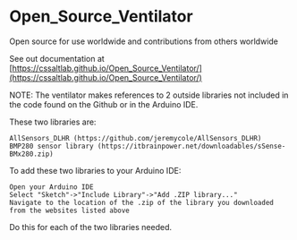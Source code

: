 # Open_Source_Ventilator
Open source for use worldwide and contributions from others worldwide

See out documentation at [https://cssaltlab.github.io/Open_Source_Ventilator/](https://cssaltlab.github.io/Open_Source_Ventilator/)

NOTE:
The ventilator makes references to 2 outside libraries not included in the code found on the Github or in the Arduino IDE.


These two libraries are:  

    AllSensors_DLHR (https://github.com/jeremycole/AllSensors_DLHR)
    BMP280 sensor library (https://itbrainpower.net/downloadables/sSense-BMx280.zip)

To add these two libraries to your Arduino IDE:

    Open your Arduino IDE
    Select "Sketch"->"Include Library"->"Add .ZIP library..."
    Navigate to the location of the .zip of the library you downloaded from the websites listed above

Do this for each of the two libraries needed.

